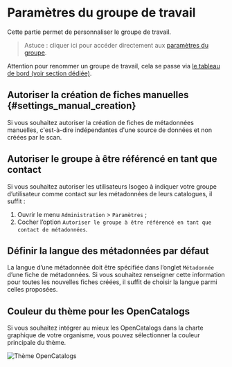 # Paramètres du groupe de travail <i class="fa fa-cogs"></i>

Cette partie permet de personnaliser le groupe de travail.

> Astuce : cliquer ici pour accéder directement aux [paramètres du groupe](https://app.isogeo.com/admin/settings).

Attention pour renommer un groupe de travail, cela se passe via [le tableau de bord (voir section dédiée)](../../settings/dashboard.html#le-point-de-contact-du-groupe-de-travail).

## Autoriser la création de fiches manuelles {#settings_manual_creation}

Si vous souhaitez autoriser la création de fiches de métadonnées manuelles, c&apos;est-à-dire indépendantes d&apos;une source de données et non créées par le scan.

## Autoriser le groupe à être référencé en tant que contact

Si vous souhaitez autoriser les utilisateurs Isogeo à indiquer votre groupe d’utilisateur comme contact sur les métadonnées de leurs catalogues, il suffit :

1.	Ouvrir le menu `Administration` > `Paramètres` ;
2.	Cocher l’option `Autoriser le groupe à être référencé en tant que contact de métadonnées`.

## Définir la langue des métadonnées par défaut

La langue d’une métadonnée doit être spécifiée dans l’onglet `Métadonnée` d’une fiche de métadonnées. Si vous souhaitez renseigner cette information pour toutes les nouvelles fiches créées, il suffit de choisir la langue parmi celles proposées.

## Couleur du thème pour les OpenCatalogs

Si vous souhaitez intégrer au mieux les OpenCatalogs dans la charte graphique de votre organisme, vous pouvez sélectionner la couleur principale du thème.

![Thème OpenCatalogs](/images/adm_global_OC_ThemeSwitcher.gif "Configurer la coleur principale des OpenCatalogs")
